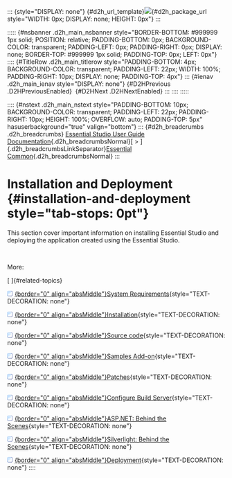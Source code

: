 ::: {style="DISPLAY: none"}
[](ms-xhelp:///?Id=d2h_url_template){#d2h_url_template}![](!package_url!){#d2h_package_url style="WIDTH: 0px; DISPLAY: none; HEIGHT: 0px"}
:::

::::: {#nsbanner .d2h_main_nsbanner style="BORDER-BOTTOM: #999999 1px solid; POSITION: relative; PADDING-BOTTOM: 0px; BACKGROUND-COLOR: transparent; PADDING-LEFT: 0px; PADDING-RIGHT: 0px; DISPLAY: none; BORDER-TOP: #999999 1px solid; PADDING-TOP: 0px; LEFT: 0px"}
:::: {#TitleRow .d2h_main_titlerow style="PADDING-BOTTOM: 4px; BACKGROUND-COLOR: transparent; PADDING-LEFT: 22px; WIDTH: 100%; PADDING-RIGHT: 10px; DISPLAY: none; PADDING-TOP: 4px"}
::: {#ienav .d2h_main_ienav style="DISPLAY: none"}
[](ms-xhelp:///?Id=1cbdc29a-50d2-4d7b-8dfc-16df643387d8){#D2HPrevious .D2HPreviousEnabled}  [](ms-xhelp:///?Id=eede4f26-8f3d-46b6-bd3c-bb7e7d0875c1){#D2HNext .D2HNextEnabled}
:::
::::
:::::

:::: {#nstext .d2h_main_nstext style="PADDING-BOTTOM: 10px; BACKGROUND-COLOR: transparent; PADDING-LEFT: 22px; PADDING-RIGHT: 10px; HEIGHT: 100%; OVERFLOW: auto; PADDING-TOP: 5px" hasuserbackground="true" valign="bottom"}
::: {#d2h_breadcrumbs .d2h_breadcrumbs}
[Essential Studio User Guide Documentation](ms-xhelp:///?Id=12457748-09e3-4d74-a240-8e049cedf030){.d2h_breadcrumbsNormal}[ \> ]{.d2h_breadcrumbsLinkSeparator}[Essential Common](ms-xhelp:///?Id=2bfe10b6-fac1-4f91-a173-04db314f10c3){.d2h_breadcrumbsNormal}
:::

# Installation and Deployment {#installation-and-deployment style="tab-stops: 0pt"}

This section cover important information on installing Essential Studio and deploying the application created using the Essential Studio.

 

More:

[ ]{#related-topics}

[![](button.gif){border="0" align="absMiddle"}System Requirements](ms-xhelp:///?Id=eede4f26-8f3d-46b6-bd3c-bb7e7d0875c1){style="TEXT-DECORATION: none"}

[![](button.gif){border="0" align="absMiddle"}Installation](ms-xhelp:///?Id=42919f09-7ce5-460d-ab38-60707b419f40){style="TEXT-DECORATION: none"}

[![](button.gif){border="0" align="absMiddle"}Source code](ms-xhelp:///?Id=41164503-a5a6-481d-83e6-cb97e1e50314){style="TEXT-DECORATION: none"}

[![](button.gif){border="0" align="absMiddle"}Samples Add-on](ms-xhelp:///?Id=c7f507ba-2ccd-47fc-985c-1e33d7fe5a6d){style="TEXT-DECORATION: none"}

[![](button.gif){border="0" align="absMiddle"}Patches](ms-xhelp:///?Id=c25f7147-28f2-46c2-bedf-511bdbabe8b3){style="TEXT-DECORATION: none"}

[![](button.gif){border="0" align="absMiddle"}Configure Build Server](ms-xhelp:///?Id=23f678d1-c4de-4fae-adc7-97c1be2b7e35){style="TEXT-DECORATION: none"}

[![](button.gif){border="0" align="absMiddle"}ASP.NET: Behind the Scenes](ms-xhelp:///?Id=24db7689-7f10-4763-98ba-de2ac7caf91c){style="TEXT-DECORATION: none"}

[![](button.gif){border="0" align="absMiddle"}Silverlight: Behind the Scenes](ms-xhelp:///?Id=4443d53f-761a-4f2d-9b58-b8283964ee9d){style="TEXT-DECORATION: none"}

[![](button.gif){border="0" align="absMiddle"}Deployment](ms-xhelp:///?Id=fea9338f-870c-4078-82ab-0b74e2fcfd00){style="TEXT-DECORATION: none"}
::::
